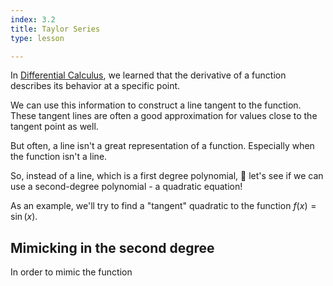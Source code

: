 ```yaml
---
index: 3.2
title: Taylor Series
type: lesson

---
```


In [Differential Calculus](/learn/calculus/differential), we learned that the derivative of a function describes its behavior at a specific point.

We can use this information to construct a line tangent to the function. These tangent lines are often a good approximation for values close to the tangent point as well.

But often, a line isn't a great representation of a function. Especially when the function isn't a line.

So, instead of a line, which is a first degree polynomial,  let's see if we can use a second-degree polynomial - a quadratic equation!

As an example, we'll try to find a "tangent" quadratic to the  function $f(x) = \sin(x).$

## Mimicking in the second degree

In order to mimic the function 
<!--stackedit_data:
eyJoaXN0b3J5IjpbMTIyNzUwOTk4LDE4Mjk5OTUwMSwxODEyND
YwMDM1LC0xMTg2ODE5NTEzLC0xNzEzNzQwNTYxLC0xMTc5NjQ5
NzM3LC0yNzI3ODQ4OTQsMTE3ODg1ODIxLC05OTU2OTI5NzMsLT
ExNzQxMDA2MzVdfQ==
-->